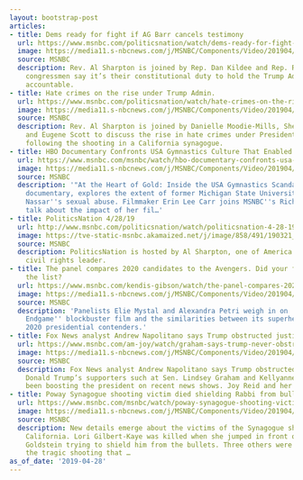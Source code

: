 ```yaml
---
layout: bootstrap-post
articles:
- title: Dems ready for fight if AG Barr cancels testimony
  url: https://www.msnbc.com/politicsnation/watch/dems-ready-for-fight-if-ag-barr-cancels-testimony-1512184387788
  image: https://media11.s-nbcnews.com/j/MSNBC/Components/Video/201904/n_sharp_congress_190428_1920x1080.nbcnews-fp-1200-630.jpg
  source: MSNBC
  description: Rev. Al Sharpton is joined by Rep. Dan Kildee and Rep. Ro Khanna. The
    congressmen say it’s their constitutional duty to hold the Trump Administration
    accountable.
- title: Hate crimes on the rise under Trump Admin.
  url: https://www.msnbc.com/politicsnation/watch/hate-crimes-on-the-rise-under-trump-admin-1512152643968
  image: https://media11.s-nbcnews.com/j/MSNBC/Components/Video/201904/n_sharp_hatecrimes_190428_1920x1080.nbcnews-fp-1200-630.jpg
  source: MSNBC
  description: Rev. Al Sharpton is joined by Danielle Moodie-Mills, Shelby Emmett,
    and Eugene Scott to discuss the rise in hate crimes under President Donald Trump,
    following the shooting in a California synagogue.
- title: HBO Documentary Confronts USA Gymnastics Culture That Enabled Larry Nassar
  url: https://www.msnbc.com/msnbc/watch/hbo-documentary-confronts-usa-gymnastics-culture-that-enabled-larry-nassar-1511935043512
  image: https://media11.s-nbcnews.com/j/MSNBC/Components/Video/201904/n_lui_HBOUSAGymnastics_190428_1920x1080.nbcnews-fp-1200-630.jpg
  source: MSNBC
  description: '"At the Heart of Gold: Inside the USA Gymnastics Scandal," a new HBO
    documentary, explores the extent of former Michigan State University doctor Larry
    Nassar''s sexual abuse. Filmmaker Erin Lee Carr joins MSNBC''s Richard Lui to
    talk about the impact of her fil…'
- title: PoliticsNation 4/28/19
  url: http://www.msnbc.com/politicsnation/watch/politicsnation-4-28-19-episode
  image: https://tve-static-msnbc.akamaized.net/j/image/858/491/190321_3926534_PoliticsNation_4_28_19_800x450_1512737859779.video_1067x600.jpg
  source: MSNBC
  description: PoliticsNation is hosted by Al Sharpton, one of America's most renowned
    civil rights leader.
- title: The panel compares 2020 candidates to the Avengers. Did your favorites make
    the list?
  url: https://www.msnbc.com/kendis-gibson/watch/the-panel-compares-2020-candidates-to-the-avengers-did-your-favorites-make-the-list-1511836739687
  image: https://media11.s-nbcnews.com/j/MSNBC/Components/Video/201904/n_gibson_avengers_190428_1920x1080.nbcnews-fp-1200-630.jpg
  source: MSNBC
  description: 'Panelists Elie Mystal and Alexandra Petri weigh in on ''Avengers:
    Endgame'' blockbuster film and the similarities between its superheroes and the
    2020 presidential contenders.'
- title: Fox News analyst Andrew Napolitano says Trump obstructed justice
  url: https://www.msnbc.com/am-joy/watch/graham-says-trump-never-obstructed-mueller-investigation-1511765571803
  image: https://media11.s-nbcnews.com/j/MSNBC/Components/Video/201904/n_joy_obstruction_190428_1920x1080.nbcnews-fp-1200-630.jpg
  source: MSNBC
  description: Fox News analyst Andrew Napolitano says Trump obstructed justice, while
    Donald Trump’s supporters such at Sen. Lindsey Graham and Kellyanne Conway have
    been boosting the president on recent news shows. Joy Reid and her panel discuss.
- title: Poway Synagogue shooting victim died shielding Rabbi from bullets
  url: https://www.msnbc.com/msnbc/watch/poway-synagogue-shooting-victim-shielded-rabbi-from-bullets-1511741507813
  image: https://media11.s-nbcnews.com/j/MSNBC/Components/Video/201904/n_msnbc_brk_synagogue_victims_190428_1920x1080.nbcnews-fp-1200-630.jpg
  source: MSNBC
  description: New details emerge about the victims of the Synagogue shooting in Poway,
    California. Lori Gilbert-Kaye was killed when she jumped in front of Rabbi Yisroel
    Goldstein trying to shield him from the bullets. Three others were injured in
    the tragic shooting that …
as_of_date: '2019-04-28'
---
```


